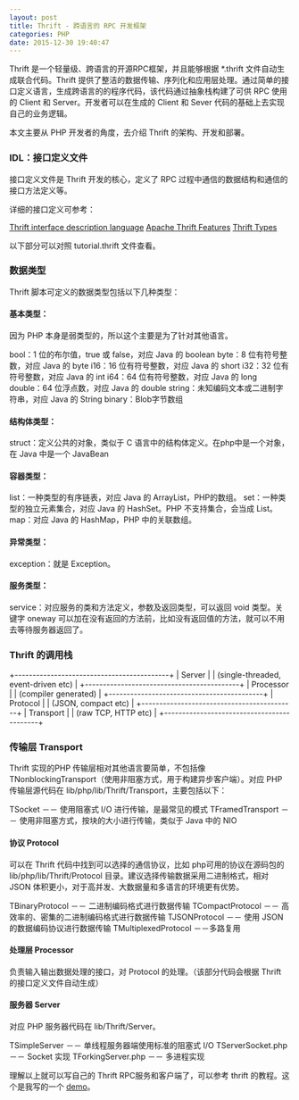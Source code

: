 ```yaml
---
layout: post
title: Thrift - 跨语言的 RPC 开发框架
categories: PHP
date: 2015-12-30 19:40:47
---
```


Thrift 是一个轻量级、跨语言的开源RPC框架，并且能够根据 *.thrift 文件自动生成联合代码。Thrift 提供了整洁的数据传输、序列化和应用层处理。通过简单的接口定义语言，生成跨语言的的程序代码，该代码通过抽象栈构建了可供 RPC 使用的 Client 和 Server。开发者可以在生成的 Client 和 Sever 代码的基础上去实现自己的业务逻辑。

本文主要从 PHP 开发者的角度，去介绍 Thrift 的架构、开发和部署。

### IDL：接口定义文件

接口定义文件是 Thrift 开发的核心，定义了 RPC 过程中通信的数据结构和通信的接口方法定义等。

详细的接口定义可参考：

[Thrift interface description language](http://thrift.apache.org/docs/idl)
[Apache Thrift Features](http://thrift.apache.org/docs/features)
[Thrift Types](http://thrift.apache.org/docs/types)

以下部分可以对照 tutorial.thrift 文件查看。

### 数据类型

Thrift 脚本可定义的数据类型包括以下几种类型：

#### 基本类型：

因为 PHP 本身是弱类型的，所以这个主要是为了针对其他语言。

bool：1 位的布尔值，true 或 false，对应 Java 的 boolean
byte：8 位有符号整数，对应 Java 的 byte
i16：16 位有符号整数，对应 Java 的 short
i32：32 位有符号整数，对应 Java 的 int
i64：64 位有符号整数，对应 Java 的 long
double：64 位浮点数，对应 Java 的 double
string：未知编码文本或二进制字符串，对应 Java 的 String
binary：Blob字节数组

#### 结构体类型：

struct：定义公共的对象，类似于 C 语言中的结构体定义。在php中是一个对象，在 Java 中是一个 JavaBean

#### 容器类型：

list：一种类型的有序链表，对应 Java 的 ArrayList，PHP的数组。
set：一种类型的独立元素集合，对应 Java 的 HashSet。PHP 不支持集合，会当成 List。
map：对应 Java 的 HashMap，PHP 中的关联数组。

#### 异常类型：

exception：就是 Exception。

#### 服务类型：

service：对应服务的类和方法定义，参数及返回类型，可以返回 void 类型。关键字 oneway 可以加在没有返回的方法前，比如没有返回值的方法，就可以不用去等待服务器返回了。

### Thrift 的调用栈

+-------------------------------------------+
| Server |
| (single-threaded, event-driven etc) |
+-------------------------------------------+
| Processor |
| (compiler generated) |
+-------------------------------------------+
| Protocol |
| (JSON, compact etc) |
+-------------------------------------------+
| Transport |
| (raw TCP, HTTP etc) |
+-------------------------------------------+

### 传输层 Transport

Thrift 实现的PHP 传输层相对其他语言要简单，不包括像 TNonblockingTransport（使用非阻塞方式，用于构建异步客户端）。对应 PHP 传输层源代码在 lib/php/lib/Thrift/Transport，主要包括以下：

TSocket －－ 使用阻塞式 I/O 进行传输，是最常见的模式
TFramedTransport －－ 使用非阻塞方式，按块的大小进行传输，类似于 Java 中的 NIO

#### 协议 Protocol

可以在 Thrift 代码中找到可以选择的通信协议，比如 php可用的协议在源码包的 lib/php/lib/Thrift/Protocol 目录。建议选择传输数据采用二进制格式，相对 JSON 体积更小，对于高并发、大数据量和多语言的环境更有优势。

TBinaryProtocol －－ 二进制编码格式进行数据传输
TCompactProtocol －－ 高效率的、密集的二进制编码格式进行数据传输
TJSONProtocol －－ 使用 JSON 的数据编码协议进行数据传输
TMultiplexedProtocol －－多路复用

#### 处理层 Processor

负责输入输出数据处理的接口，对 Protocol 的处理。（该部分代码会根据 Thrift 的接口定义文件自动生成）

#### 服务器 Server

对应 PHP 服务器代码在 lib/Thrift/Server。

TSimpleServer －－ 单线程服务器端使用标准的阻塞式 I/O
TServerSocket.php －－ Socket 实现
TForkingServer.php －－ 多进程实现

理解以上就可以写自己的 Thrift RPC服务和客户端了，可以参考 thrift 的教程。这个是我写的一个 [demo](https://github.com/jixiaod/thrift-php-demo)。

